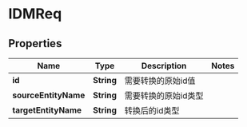# IDMReq

## Properties
Name | Type | Description | Notes
------------ | ------------- | ------------- | -------------
**id** | **String** | 需要转换的原始id值 | 
**sourceEntityName** | **String** | 需要转换的原始id类型 | 
**targetEntityName** | **String** | 转换后的id类型 | 
